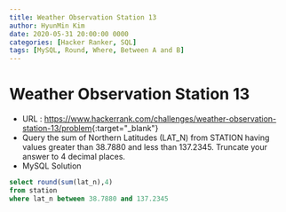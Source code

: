 ```yaml
---
title: Weather Observation Station 13
author: HyunMin Kim
date: 2020-05-31 20:00:00 0000
categories: [Hacker Ranker, SQL]
tags: [MySQL, Round, Where, Between A and B]
---
```


# Weather Observation Station 13

- URL : <https://www.hackerrank.com/challenges/weather-observation-station-13/problem>{:target="_blank"}
- Query the sum of Northern Latitudes (LAT_N) from STATION having values greater than 38.7880 and less than 137.2345. Truncate your answer to 4 decimal places.
- MySQL Solution

```sql
select round(sum(lat_n),4)
from station
where lat_n between 38.7880 and 137.2345
```